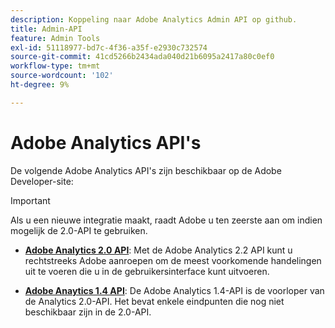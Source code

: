 ```yaml
---
description: Koppeling naar Adobe Analytics Admin API op github.
title: Admin-API
feature: Admin Tools
exl-id: 51118977-bd7c-4f36-a35f-e2930c732574
source-git-commit: 41cd5266b2434ada040d21b6095a2417a80c0ef0
workflow-type: tm+mt
source-wordcount: '102'
ht-degree: 9%

---
```


# Adobe Analytics API&#39;s

De volgende Adobe Analytics API&#39;s zijn beschikbaar op de Adobe Developer-site:

>[!IMPORTANT]
>
>Als u een nieuwe integratie maakt, raadt Adobe u ten zeerste aan om indien mogelijk de 2.0-API te gebruiken.


* [**Adobe Analytics 2.0 API**](https://developer.adobe.com/analytics-apis/docs/2.0/): Met de Adobe Analytics 2.2 API kunt u rechtstreeks Adobe aanroepen om de meest voorkomende handelingen uit te voeren die u in de gebruikersinterface kunt uitvoeren.

* [**Adobe Anaytics 1.4 API**](https://developer.adobe.com/analytics-apis/docs/1.4/): De Adobe Analytics 1.4-API is de voorloper van de Analytics 2.0-API. Het bevat enkele eindpunten die nog niet beschikbaar zijn in de 2.0-API.
